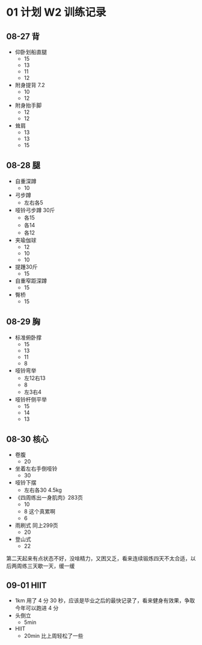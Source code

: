 # 01 计划 W2 训练记录

## 08-27 背

* 仰卧划船直腿
  * 15
  * 13
  * 11
  * 12
* 附身提背 7.2
  * 10
  * 12
* 附身抬手脚
  * 12
  * 12
* 耸肩
  * 13
  * 13
  * 15

## 08-28 腿
	
* 自重深蹲
  * 10
* 弓步蹲
  * 左右各5
* 哑铃弓步蹲 30斤
  * 各15
  * 各14
  * 各12
* 夹瑜伽球
  * 12
  * 10
  * 10
* 提踵30斤
  * 15
* 自重窄距深蹲
  * 15
* 臀桥
  * 15

## 08-29 胸

* 标准俯卧撑
  * 15
  * 13
  * 11
  * 8
* 哑铃弯举
  * 左12右13
  * 8
  * 左3右4
* 哑铃杆侧平举
  * 15
  * 14
  * 13

## 08-30 核心

* 卷腹
  * 20
* 坐着左右手倒哑铃
  * 30
* 哑铃下摆
  * 左右各30 4.5kg
* 《四周练出一身肌肉》283页
  * 10
  * 8 这个真累啊
  * 6
* 雨刷式 同上299页
  * 20
* 登山式
  * 22

第二天起来有点状态不好，没啥精力，又困又乏，看来连续锻炼四天不太合适，以后两周练三天歇一天，缓一缓

## 09-01 HIIT

* 1km 用了 4 分 30 秒，应该是毕业之后的最快记录了，看来健身有效果，争取今年可以跑进 4 分
* 头倒立 
  * 5min
* HIIT 
  * 20min 比上周轻松了一些

